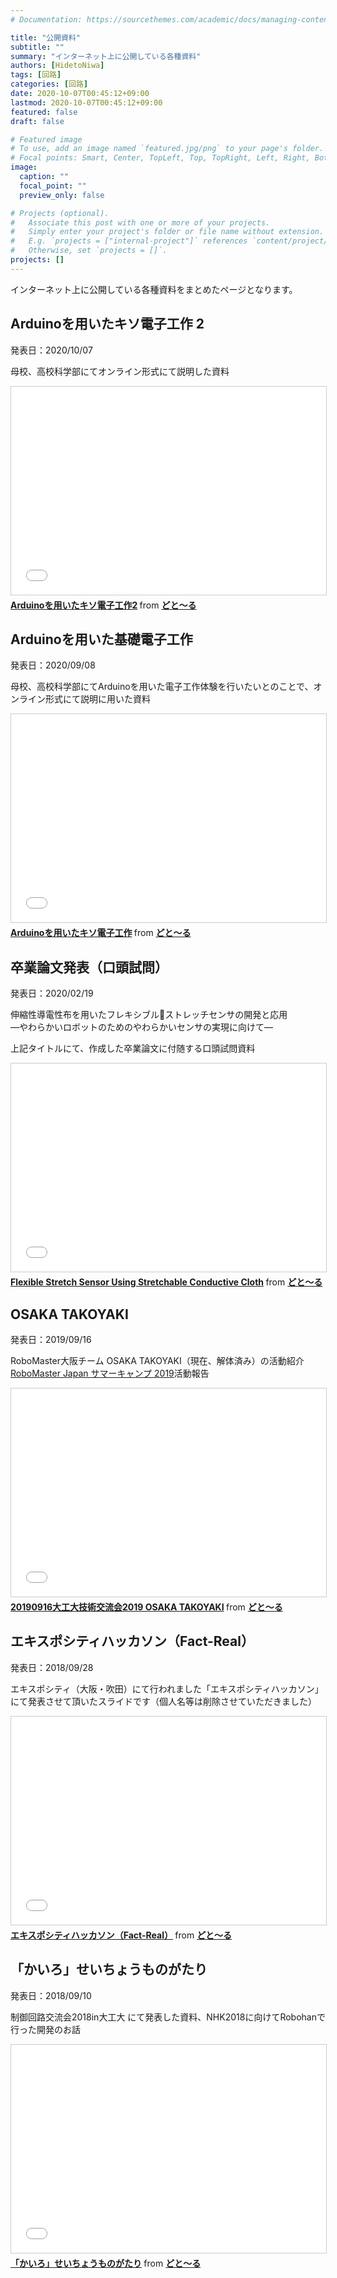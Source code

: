 ```yaml
---
# Documentation: https://sourcethemes.com/academic/docs/managing-content/

title: "公開資料"
subtitle: ""
summary: "インターネット上に公開している各種資料"
authors: [HidetoNiwa]
tags: [回路]
categories: [回路]
date: 2020-10-07T00:45:12+09:00
lastmod: 2020-10-07T00:45:12+09:00
featured: false
draft: false

# Featured image
# To use, add an image named `featured.jpg/png` to your page's folder.
# Focal points: Smart, Center, TopLeft, Top, TopRight, Left, Right, BottomLeft, Bottom, BottomRight.
image:
  caption: ""
  focal_point: ""
  preview_only: false

# Projects (optional).
#   Associate this post with one or more of your projects.
#   Simply enter your project's folder or file name without extension.
#   E.g. `projects = ["internal-project"]` references `content/project/deep-learning/index.md`.
#   Otherwise, set `projects = []`.
projects: []
---
```


インターネット上に公開している各種資料をまとめたページとなります。

## Arduinoを用いたキソ電子工作 2

発表日：2020/10/07

母校、高校科学部にてオンライン形式にて説明した資料

<iframe src="//www.slideshare.net/slideshow/embed_code/key/iVBnMBseaWCzZN" width="592" height="333" frameborder="1" marginwidth="0" marginheight="0" scrolling="no" style="border:1px solid #CCC; border-width:1px; margin-bottom:5px; max-width: 100%;" allowfullscreen> </iframe> <div style="margin-bottom:5px"> <strong> <a href="//www.slideshare.net/ssuser15f197/arduino2-238765276" title="Arduinoを用いたキソ電子工作2" target="_blank">Arduinoを用いたキソ電子工作2</a> </strong> from <strong><a href="https://www.slideshare.net/ssuser15f197" target="_blank">どと〜る </a></strong> </div>

## Arduinoを用いた基礎電子工作

発表日：2020/09/08

母校、高校科学部にてArduinoを用いた電子工作体験を行いたいとのことで、オンライン形式にて説明に用いた資料

<iframe src="//www.slideshare.net/slideshow/embed_code/key/kLdx1ZkmsV02ss" width="592" height="333" frameborder="1" marginwidth="0" marginheight="0" scrolling="no" style="border:1px solid #CCC; border-width:1px; margin-bottom:5px; max-width: 100%;" allowfullscreen> </iframe> <div style="margin-bottom:5px"> <strong> <a href="//www.slideshare.net/ssuser15f197/arduino-238762570" title="Arduinoを用いたキソ電子工作" target="_blank">Arduinoを用いたキソ電子工作</a> </strong> from <strong><a href="https://www.slideshare.net/ssuser15f197" target="_blank">どと〜る </a></strong> </div>

## 卒業論文発表（口頭試問）

発表日：2020/02/19

伸縮性導電性布を用いたフレキシブルストレッチセンサの開発と応用<br>
―やわらかいロボットのためのやわらかいセンサの実現に向けて―

上記タイトルにて、作成した卒業論文に付随する口頭試問資料

<iframe src="//www.slideshare.net/slideshow/embed_code/key/cAYTJCGnBzXtKp" width="592" height="333" frameborder="1" marginwidth="0" marginheight="0" scrolling="no" style="border:1px solid #CCC; border-width:1px; margin-bottom:5px; max-width: 100%;" allowfullscreen> </iframe> <div style="margin-bottom:5px"> <strong> <a href="//www.slideshare.net/ssuser15f197/flexible-stretch-sensor-using-stretchable-conductive-cloth" title="Flexible Stretch Sensor Using Stretchable Conductive Cloth" target="_blank">Flexible Stretch Sensor Using Stretchable Conductive Cloth</a> </strong> from <strong><a href="https://www.slideshare.net/ssuser15f197" target="_blank">どと〜る </a></strong> </div>

## OSAKA TAKOYAKI

発表日：2019/09/16

RoboMaster大阪チーム OSAKA TAKOYAKI（現在、解体済み）の活動紹介<br>
[RoboMaster Japan サマーキャンプ 2019](https://www.robomaster.jp/summercamp2019/)活動報告

<iframe src="//www.slideshare.net/slideshow/embed_code/key/C3xxcISjAsyL9X" width="592" height="333" frameborder="1" marginwidth="0" marginheight="0" scrolling="no" style="border:1px solid #CCC; border-width:1px; margin-bottom:5px; max-width: 100%;" allowfullscreen> </iframe> <div style="margin-bottom:5px"> <strong> <a href="//www.slideshare.net/ssuser15f197/201909162019-osaka-takoyaki" title="20190916大工大技術交流会2019 OSAKA TAKOYAKI" target="_blank">20190916大工大技術交流会2019 OSAKA TAKOYAKI</a> </strong> from <strong><a href="https://www.slideshare.net/ssuser15f197" target="_blank">どと〜る </a></strong> </div>

## エキスポシティハッカソン（Fact-Real）

発表日：2018/09/28

エキスポシティ（大阪・吹田）にて行われました「エキスポシティハッカソン」にて発表させて頂いたスライドです（個人名等は削除させていただきました）

<iframe src="//www.slideshare.net/slideshow/embed_code/key/quOTXlH3q3OZXK" width="592" height="333" frameborder="1" marginwidth="0" marginheight="0" scrolling="no" style="border:1px solid #CCC; border-width:1px; margin-bottom:5px; max-width: 100%;" allowfullscreen> </iframe> <div style="margin-bottom:5px"> <strong> <a href="//www.slideshare.net/ssuser15f197/factreal" title="エキスポシティハッカソン（Fact-Real）" target="_blank">エキスポシティハッカソン（Fact-Real）</a> </strong> from <strong><a href="https://www.slideshare.net/ssuser15f197" target="_blank">どと〜る </a></strong> </div>

## 「かいろ」せいちょうものがたり

発表日：2018/09/10

制御回路交流会2018in大工大 にて発表した資料、NHK2018に向けてRobohanで行った開発のお話

<iframe src="//www.slideshare.net/slideshow/embed_code/key/me23cDAc3u6TDD" width="592" height="333" frameborder="1" marginwidth="0" marginheight="0" scrolling="no" style="border:1px solid #CCC; border-width:1px; margin-bottom:5px; max-width: 100%;" allowfullscreen> </iframe> <div style="margin-bottom:5px"> <strong> <a href="//www.slideshare.net/ssuser15f197/ss-114228754" title="「かいろ」せいちょうものがたり" target="_blank">「かいろ」せいちょうものがたり</a> </strong> from <strong><a href="https://www.slideshare.net/ssuser15f197" target="_blank">どと〜る </a></strong> </div>
